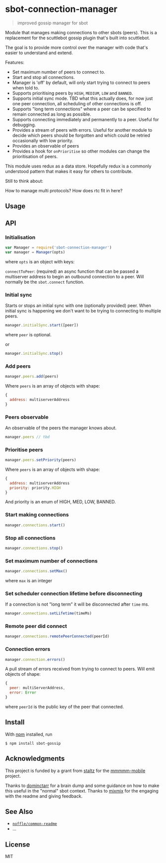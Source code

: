 # sbot-connection-manager

> improved gossip manager for sbot

Module that manages making connections to other sbots (peers).
This is a replacement for the scuttlebot gossip plugin that's built into scuttlebot.

The goal is to provide more control over the manager with code that's easier to understand and extend.

Features:
- Set maximum number of peers to connect to.
- Start and stop all connections. 
- Manager is 'off' by default, will only start trying to connect to peers when told to.
- Supports prioritising peers by `HIGH`, `MEDIUM`, `LOW` and `BANNED`.
- Supports initial sync mode. TBD what this actually does, for now just one peer connection, all scheduling of other connections is off.
- Supports "long term connections" where a peer can be specified to remain connected as long as possible.
- Supports connecting immediately and permanently to a peer. Useful for debugging. 
- Provides a stream of peers with errors. Useful for another module to decide which peers should be forgotten and which could be retried occasionally with low priority.
- Provides an observable of peers
- Provides a hook for `onPrioritise` so other modules can change the prioritisation of peers.

This module uses redux as a data store. Hopefully redux is a commonly understood pattern that makes it easy for others to contribute.

Still to think about:

How to manage multi protocols? How does rtc fit in here?

## Usage

## API

### Initialisation

```js
var Manager = require('sbot-connection-manager')
var manager = Manager(opts)
```

where `opts` is an object with keys:

`connectToPeer`: (required) an async function that can be passed a multiserver address to begin an outbound connection to a peer. Will normally be the `sbot.connect` function.

### Initial sync

Starts or stops an initial sync with one (optionally provided) peer.
When initial sync is happening we don't want to be trying to connecting to multiple peers.

```js
manager.initialSync.start([peer])
```

where `peer` is optional.

or

```js
manager.initialSync.stop()
```

### Add peers

```js
manager.peers.add(peers)
```
Where `peers` is an array of objects with shape:
```js
{
  address: multiserverAddress 
}  

```
### Peers observable

An observable of the peers the manager knows about.

```js
manager.peers // tbd
```

### Prioritise peers

```js
manager.peers.setPriority(peers)
```
Where `peers` is an array of objects with shape:
```js
{
  address: multiserverAddress 
  priority: priority.HIGH
}
```
And priority is an enum of HIGH, MED, LOW, BANNED.

### Start making connections 

```js
manager.connections.start()
```

### Stop all connections 

```js
manager.connections.stop()
```

### Set maximum number of connections 

```js
manager.connections.setMax()
```
where `max` is an integer

### Set scheduler connection lifetime before disconnecting

If a connection is not "long term" it will be disconnected after `time` ms.
```js
manager.connections.setLifetime(timeMs)
```
### Remote peer did connect

```js
manager.connections.remotePeerConnected(peerId)
```

### Connection errors

```js
manager.connection.errors()
```
A pull stream of errors received from trying to connect to peers. Will emit objects of shape:

```js
{
  peer: multiServerAddress,
  error: Error
}
```
where `peerId` is the public key of the peer that connected.


## Install

With [npm](https://npmjs.org/) installed, run

```
$ npm install sbot-gossip
```

## Acknowledgments

This project is funded by a grant from [staltz](https://github.com/staltz) for the [mmmmm-mobile](https://github.com/staltz/mmmmm-mobile) project.

Thanks to [dominctarr](https://github.com/dominictarr) for a brain dump and some guidance on how to make this useful in the "normal" sbot context.
Thanks to [mixmix](https://github.com/mixmix) for the engaging with the readme and giving feedback.

## See Also

- [`noffle/common-readme`](https://github.com/noffle/common-readme)
- ...

## License

MIT

